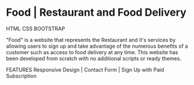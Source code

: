 # Food | Restaurant and Food Delivery

 HTML CSS BOOTSTRAP
 
"Food" is a website that represents the Restaurant and it's services by allowing users to sign up and take advantage of the numerous benefits of a customer such as access to food delivery at any time. This website has been developed from scratch with no additional scripts or ready themes.

FEATURES
Responsive Design | Contact Form | Sign Up with Paid Subscription
